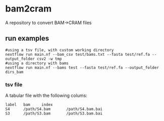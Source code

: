 # bam2cram
A repository to convert BAM->CRAM files

## run examples

```
#using a tsv file, with custom working directory
nextflow run main.nf --bam_csv test/bams.txt --fasta test/ref.fa --output_folder csv2 -w tmp
#using a directory with bams
nextflow run main.nf --bams test --fasta test/ref.fa --output_folder dirs_bam
```
### tsv file
A tabular file with the following colums:

```
label   bam     index
S4      /path/S4.bam       /path/S4.bam.bai
S3      /path/S3.bam       /path/S3.bam.bai
```
